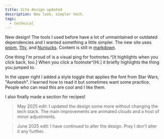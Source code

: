 ```yaml
---
title: Site design updated
description: New look, simpler tech.
tags:
  - technical
---
```

<style>@import url('/fonts/ftaurebesh/ftaurebesh.css');</style>
New design! The tools I used before have a lot of unmaintained or outdated dependencies and I wanted something a little simpler. The new site uses [pnpm](https://pnpm.io/), [11ty](https://www.11ty.dev/), and [Nunjucks](https://mozilla.github.io/nunjucks/). Content is still in [markdown](https://daringfireball.net/projects/markdown/).

One thing I'm proud of is a visual ping for footnotes.^[It highlights when you click back, too.] When you click a footnote^[Hi.] it briefly highlights the thing you jumped to.

In the upper right I added a style toggle that applies the font from Star Wars, "Aurebesh". I learned how to read it but sometimes want some practice. <span data-language="aurebesh">People who can read this are cool and I like them.</span>

I also finally made a section for recipes!

> May 2025 edit: I updated the design some more without changing the tech stack. The main improvements are animated clouds and a host of minor adjustments.

> June 2025 edit: I have continued to alter the design. Pray I don't alter it any further.